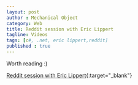 ```yaml
---
layout: post
author : Mechanical Object
category: Web
title: Reddit session with Eric Lippert
tagline: Videos
tags: [c#, .net, eric lippert,reddit]
published : true
---
```

Worth reading :) 

[Reddit session with Eric Lippert](http://www.reddit.com/r/programmerchat/comments/37qwmm/i_am_eric_lippert_a_software_developer/){:target="_blank"}
